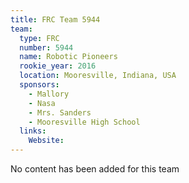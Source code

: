 ```yaml
---
title: FRC Team 5944
team:
  type: FRC
  number: 5944
  name: Robotic Pioneers
  rookie_year: 2016
  location: Mooresville, Indiana, USA
  sponsors:
    - Mallory
    - Nasa
    - Mrs. Sanders
    - Mooresville High School
  links:
    Website: 
---
```

No content has been added for this team
